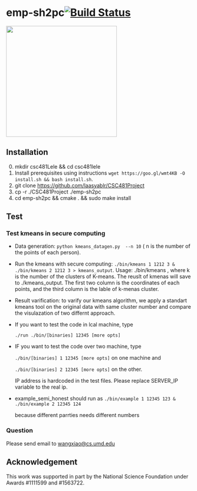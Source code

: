 # emp-sh2pc[![Build Status](https://travis-ci.org/emp-toolkit/emp-sh2pc.svg?branch=master)](https://travis-ci.org/emp-toolkit/emp-sh2pc)

<img src="https://raw.githubusercontent.com/emp-toolkit/emp-readme/master/art/logo-full.jpg" width=300px/>

## Installation
0. mkdir csc481Lele && cd csc481lele
1. Install prerequisites using instructions   `wget https://goo.gl/wmt4KB -O install.sh && bash install.sh`.
2. git clone https://github.com/laasyablr/CSC481Project
3. cp -r ./CSC481Project ./emp-sh2pc
4. cd emp-sh2pc && cmake . && sudo make install

## Test
### Test kmeans in secure computing
* Data generation: `python kmeans_datagen.py  --n 10` ( n is the number of the points of each person).
* Run the kmeans with secure computing: `./bin/kmeans 1 1212 3 & ./bin/kmeans 2 1212 3 > kmeans_output`. Usage: ./bin/kmeans <party> <port> <k>, where k is the number of the clusters of K-means. The reuslt of kmenas will save to ./kmeans_output. The first two column is the coordinates of each points, and the third column is the lable of k-menas cluster.
* Result varification: to varify our kmeans algorithm, we apply a standart kmeans tool on the original data with same cluster number and compare the visulazation of two differnt approach.
* If you want to test the code in lcal machine, type

   `./run ./bin/[binaries] 12345 [more opts]`
* IF you want to test the code over two machine, type

  `./bin/[binaries] 1 12345 [more opts]` on one machine and 
  
  `./bin/[binaries] 2 12345 [more opts]` on the other.
  
  IP address is hardcoded in the test files. Please replace
  SERVER_IP variable to the real ip.

* example_semi_honest should run as 
	`./bin/example 1 12345 123 & ./bin/example 2 12345 124`
	
	because different parrties needs different numbers

### Question
Please send email to wangxiao@cs.umd.edu

## Acknowledgement
This work was supported in part by the National Science Foundation under Awards #1111599 and #1563722.
